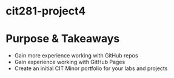 # cit281-project4

# Purpose & Takeaways
- Gain more experience working with GitHub repos
- Gain experience working with GitHub Pages
- Create an initial CIT Minor portfolio for your labs and projects
